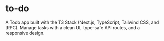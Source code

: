 # to-do
A Todo app built with the T3 Stack (Next.js, TypeScript, Tailwind CSS, and tRPC). Manage tasks with a clean UI, type-safe API routes, and a responsive design.
